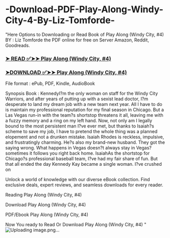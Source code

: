 # -Download-PDF-Play-Along-Windy-City-4-By-Liz-Tomforde-

"Here Options to Downloading or Read Book of Play Along (Windy City, #4) BY : Liz Tomforde the PDF online for free on Server Amazon, Reddit, Goodreads.

### [➤ READ ✅➤➤ Play Along (Windy City, #4)](https://en.ebooksteach.xyz/?book=199285128-play-along)
### [➤DOWNLOAD ✅➤➤ Play Along (Windy City, #4)](https://en.ebooksteach.xyz/?book=199285128-play-along)

File format : ePub, PDF, Kindle, AudioBook

Synopsis Book : KennedyI?m the only woman on staff for the Windy City Warriors, and after years of putting up with a sexist lead doctor, I?m desperate to land my dream job with a new team next year. All I have to do is maintain my professional reputation for my final season in Chicago. But a Las Vegas run-in with the team?s shortstop threatens it all, leaving me with a fuzzy memory and a ring on my left hand. Now, not only am I legally bound to the most persistent man I?ve ever met, but thanks to Isaiah?s scheme to save my job, I have to pretend the whole thing was a planned elopement and not a drunken mistake. Isaiah Rhodes is reckless, impulsive, and frustratingly charming. He?s also my brand-new husband. They got the saying wrong. What happens in Vegas doesn?t always stay in Vegas? sometimes it follows you right back home.  IsaiahAs the shortstop for Chicago?s professional baseball team, I?ve had my fair share of fun. But that all ended the day Kennedy Kay became a single woman. I?ve crushed on 

Unlock a world of knowledge with our diverse eBook collection. Find exclusive deals, expert reviews, and seamless downloads for every reader.

Reading Play Along (Windy City, #4)

Download Play Along (Windy City, #4)

PDF/Ebook Play Along (Windy City, #4)

Now You ready to Read Or Download Play Along (Windy City, #4)
"
![Uploading image.png…]()
